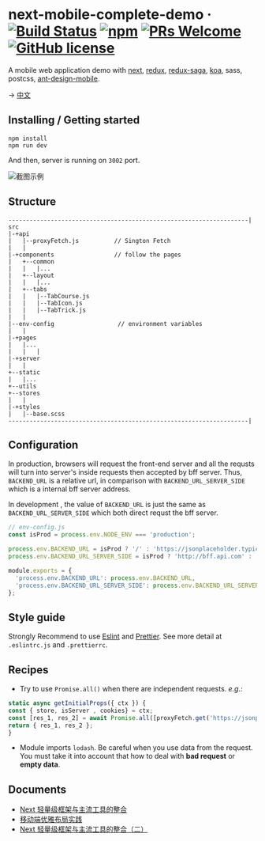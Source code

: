 # next-mobile-complete-demo &middot; [![Build Status](https://img.shields.io/travis/npm/npm/latest.svg?style=flat-square)](https://travis-ci.org/npm/npm) [![npm](https://img.shields.io/npm/v/npm.svg?style=flat-square)](https://www.npmjs.com/package/npm) [![PRs Welcome](https://img.shields.io/badge/PRs-welcome-brightgreen.svg?style=flat-square)](http://makeapullrequest.com) [![GitHub license](https://img.shields.io/badge/license-MIT-blue.svg?style=flat-square)](https://github.com/your/your-project/blob/master/LICENSE)

A mobile web application demo with [next](https://nextjs.org), [redux](https://github.com/reduxjs/redux), [redux-saga](https://github.com/redux-saga/redux-saga), [koa](https://github.com/koajs/koa), sass, postcss, [ant-design-mobile](https://github.com/ant-design/ant-design-mobile).

→ [中文](./README.zh.md)

## Installing / Getting started

```shell
npm install
npm run dev
```

And then, server is running on `3002` port.

![截图示例](http://doudou-static.oss-cn-shanghai.aliyuncs.com/%E5%B8%83%E5%B1%80.png)

## Structure

```
--------------------------------------------------------------------|
src
|-+api
|   |--proxyFetch.js          // Sington Fetch
|   |
|-+components                 // follow the pages
|   +--common
|   |   |...
|   +--layout
|   |   |...
|   +--tabs
|   |   |--TabCourse.js
|   |   |--TabIcon.js
|   |   |--TabTrick.js
|   |
|--env-config                  // environment variables
|   |
|-+pages
|   |...
|   |   |
|-+server
|   |
+--static
|   |...
+--utils
+--stores
|   |
|-+styles
|   |--base.scss
--------------------------------------------------------------------|
```

## Configuration

In production, browsers will request the front-end server and all the requsts will turn into server's inside requests then accepted by bff server. Thus, `BACKEND_URL` is a relative url, in comparison with `BACKEND_URL_SERVER_SIDE` which is a internal bff server address.

In development , the value of `BACKEND_URL` is just the same as `BACKEND_URL_SERVER_SIDE` which both direct requst the bff server.

```js
// env-config.js
const isProd = process.env.NODE_ENV === 'production';

process.env.BACKEND_URL = isProd ? '/' : 'https://jsonplaceholder.typicode.com';
process.env.BACKEND_URL_SERVER_SIDE = isProd ? 'http://bff.api.com' : 'https://jsonplaceholder.typicode.com';

module.exports = {
  'process.env.BACKEND_URL': process.env.BACKEND_URL,
  'process.env.BACKEND_URL_SERVER_SIDE': process.env.BACKEND_URL_SERVER_SIDE
};
```

## Style guide

Strongly Recommend to use [Eslint](https://eslint.org/) and [Prettier](https://prettier.io/). See more detail at `.eslintrc.js` and `.prettierrc`.

## Recipes

- Try to use `Promise.all()` when there are independent requests. _e.g.:_

```js
static async getInitialProps({ ctx }) {
const { store, isServer , cookies} = ctx;
const [res_1, res_2] = await Promise.all([proxyFetch.get('https://jsonplaceholder.typicode.com/users', {}, { isServer, cookies }), proxyFetch.get('https://jsonplaceholder.typicode.com/users', {}, { isServer, cookies })])
return { res_1, res_2 };
}
```

- Module imports `lodash`. Be careful when you use data from the request. You must take it into account that how to deal with **bad request** or **empty data**.

## Documents

- [Next 轻量级框架与主流工具的整合](https://segmentfault.com/a/1190000016383263)
- [移动端优雅布局实践](https://segmentfault.com/a/1190000017913569)
- [Next 轻量级框架与主流工具的整合（二）](https://segmentfault.com/a/1190000017947264)
